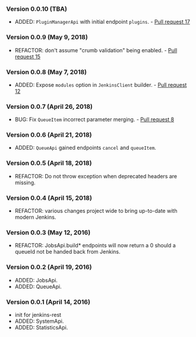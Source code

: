 ### Version 0.0.10 (TBA)

* ADDED: `PluginManagerApi` with initial endpoint `plugins`. - [Pull request 17](https://github.com/cdancy/jenkins-rest/pull/17)

### Version 0.0.9 (May 9, 2018)

* REFACTOR: don't assume "crumb validation" being enabled. - [Pull request 15](https://github.com/cdancy/jenkins-rest/pull/15)

### Version 0.0.8 (May 7, 2018)

* ADDED: Expose `modules` option in `JenkinsClient` builder. - [Pull request 12](https://github.com/cdancy/jenkins-rest/pull/12)

### Version 0.0.7 (April 26, 2018)

* BUG: Fix `QueueItem` incorrect parameter merging. - [Pull request 8](https://github.com/cdancy/jenkins-rest/pull/8)

### Version 0.0.6 (April 21, 2018)

* ADDED: `QueueApi` gained endpoints `cancel` and `queueItem`.

### Version 0.0.5 (April 18, 2018)

* REFACTOR: Do not throw exception when deprecated headers are missing.

### Version 0.0.4 (April 15, 2018)

* REFACTOR: various changes project wide to bring up-to-date with modern Jenkins.

### Version 0.0.3 (May 12, 2016)

* REFACTOR: JobsApi.build* endpoints will now return a 0 should a queueId not be handed back from Jenkins.

### Version 0.0.2 (April 19, 2016)

* ADDED: JobsApi.
* ADDED: QueueApi.

### Version 0.0.1 (April 14, 2016)

* init for jenkins-rest
* ADDED: SystemApi.
* ADDED: StatisticsApi.
